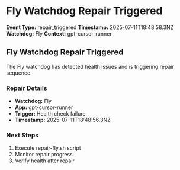 # Fly Watchdog Repair Triggered

**Event Type:** repair_triggered
**Timestamp:** 2025-07-11T18:48:58.3NZ
**Watchdog:** Fly
**Context:** gpt-cursor-runner


## Fly Watchdog Repair Triggered

The Fly watchdog has detected health issues and is triggering repair sequence.

### Repair Details
- **Watchdog:** Fly
- **App:** gpt-cursor-runner
- **Trigger:** Health check failure
- **Timestamp:** 2025-07-11T18:48:56.3NZ

### Next Steps
1. Execute repair-fly.sh script
2. Monitor repair progress
3. Verify health after repair


